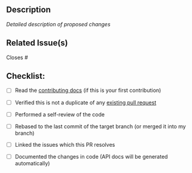## Description

_Detailed description of proposed changes_

## Related Issue(s)

Closes #<!-- issue number-->
## Checklist:

- [ ] Read the [contributing docs](../CONTRIBUTING.md) (if this is your first contribution)
- [ ] Verified this is not a duplicate of any [existing pull request](https://github.com/sivicstudio/starkludo/pulls)

- [ ] Performed a self-review of the code
- [ ] Rebased to the last commit of the target branch (or merged it into my branch)
- [ ] Linked the issues which this PR resolves
- [ ] Documented the changes in code (API docs will be generated automatically)


<!-- _Note: If your changes are small and straightforward, you may skip the creation of an issue beforehand and remove this section. However, for medium-to-large changes, it is recommended to have an open issue for discussion and approval prior to submitting a pull request._-->